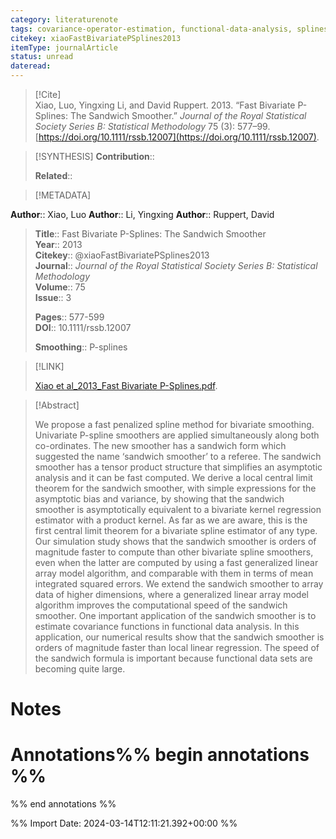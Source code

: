 ```yaml
---
category: literaturenote
tags: covariance-operator-estimation, functional-data-analysis, splines
citekey: xiaoFastBivariatePSplines2013
itemType: journalArticle
status: unread  
dateread:  
---
```


> [!Cite]  
> Xiao, Luo, Yingxing Li, and David Ruppert. 2013. “Fast Bivariate P-Splines: The Sandwich Smoother.” _Journal of the Royal Statistical Society Series B: Statistical Methodology_ 75 (3): 577–99. [https://doi.org/10.1111/rssb.12007](https://doi.org/10.1111/rssb.12007).

> [!SYNTHESIS] 
>**Contribution**::
>
>**Related**:: 
>

> [!METADATA]  
>
**Author**:: Xiao, Luo
**Author**:: Li, Yingxing
**Author**:: Ruppert, David<br>
> **Title**:: Fast Bivariate P-Splines: The Sandwich Smoother    
> **Year**:: 2013     
> **Citekey**:: @xiaoFastBivariatePSplines2013    
>**Journal**:: *Journal of the Royal Statistical Society Series B: Statistical Methodology*    
>**Volume**:: 75    
>**Issue**:: 3     
>    
>    
>     
> **Pages**:: 577-599    
>**DOI**:: 10.1111/rssb.12007    
>
>**Smoothing**:: P-splines

> [!LINK] 
>
> [Xiao et al_2013_Fast Bivariate P-Splines.pdf](file:///Users/steven/Library/CloudStorage/GoogleDrive-steven.golovkine@ul.ie/My%20Drive/bibliography/Journal%20of%20the%20Royal%20Statistical%20Society%20Series%20B%20Statistical%20Methodology/2013/Xiao%20et%20al_2013_Fast%20Bivariate%20P-Splines.pdf).

>[!Abstract]
>
>We propose a fast penalized spline method for bivariate smoothing. Univariate P-spline smoothers are applied simultaneously along both co-ordinates. The new smoother has a sandwich form which suggested the name ‘sandwich smoother’ to a referee. The sandwich smoother has a tensor product structure that simplifies an asymptotic analysis and it can be fast computed. We derive a local central limit theorem for the sandwich smoother, with simple expressions for the asymptotic bias and variance, by showing that the sandwich smoother is asymptotically equivalent to a bivariate kernel regression estimator with a product kernel. As far as we are aware, this is the first central limit theorem for a bivariate spline estimator of any type. Our simulation study shows that the sandwich smoother is orders of magnitude faster to compute than other bivariate spline smoothers, even when the latter are computed by using a fast generalized linear array model algorithm, and comparable with them in terms of mean integrated squared errors. We extend the sandwich smoother to array data of higher dimensions, where a generalized linear array model algorithm improves the computational speed of the sandwich smoother. One important application of the sandwich smoother is to estimate covariance functions in functional data analysis. In this application, our numerical results show that the sandwich smoother is orders of magnitude faster than local linear regression. The speed of the sandwich formula is important because functional data sets are becoming quite large.
>>


# Notes<br>
# Annotations%% begin annotations %%  
 
  
%% end annotations %%

%% Import Date: 2024-03-14T12:11:21.392+00:00 %%
